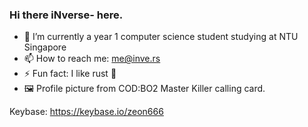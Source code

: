 ### Hi there iNverse- here.

[]()
- 🔭 I’m currently a year 1 computer science student studying at NTU Singapore
- 📫 How to reach me: me@inve.rs
- ⚡ Fun fact: I like rust 🦀
- 🖼️ Profile picture from COD:BO2 Master Killer calling card.

Keybase: https://keybase.io/zeon666
